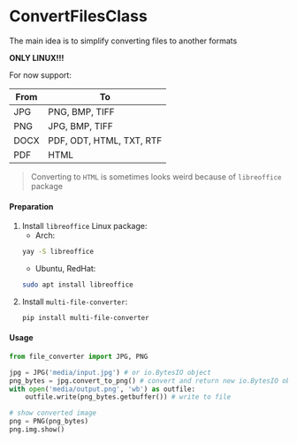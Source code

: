 # ConvertFilesClass

The main idea is to simplify converting files to another formats

**ONLY LINUX!!!**


For now support:

| From | To |
| --- | ------------- |
| JPG | PNG, BMP, TIFF |
| PNG | JPG, BMP, TIFF |
| DOCX | PDF, ODT, HTML, TXT, RTF |
| PDF | HTML |

> Converting to `HTML` is sometimes looks weird because of `libreoffice` package


#### Preparation
1. Install `libreoffice` Linux package:
    - Arch:
    ```bash
    yay -S libreoffice
    ```
    - Ubuntu, RedHat:
    ```bash
    sudo apt install libreoffice
    ```
2. Install `multi-file-converter`:
    ```bash
    pip install multi-file-converter
    ```

#### Usage

```python
from file_converter import JPG, PNG

jpg = JPG('media/input.jpg') # or io.BytesIO object
png_bytes = jpg.convert_to_png() # convert and return new io.BytesIO object
with open('media/output.png', 'wb') as outfile:
    outfile.write(png_bytes.getbuffer()) # write to file

# show converted image
png = PNG(png_bytes)
png.img.show()
```
